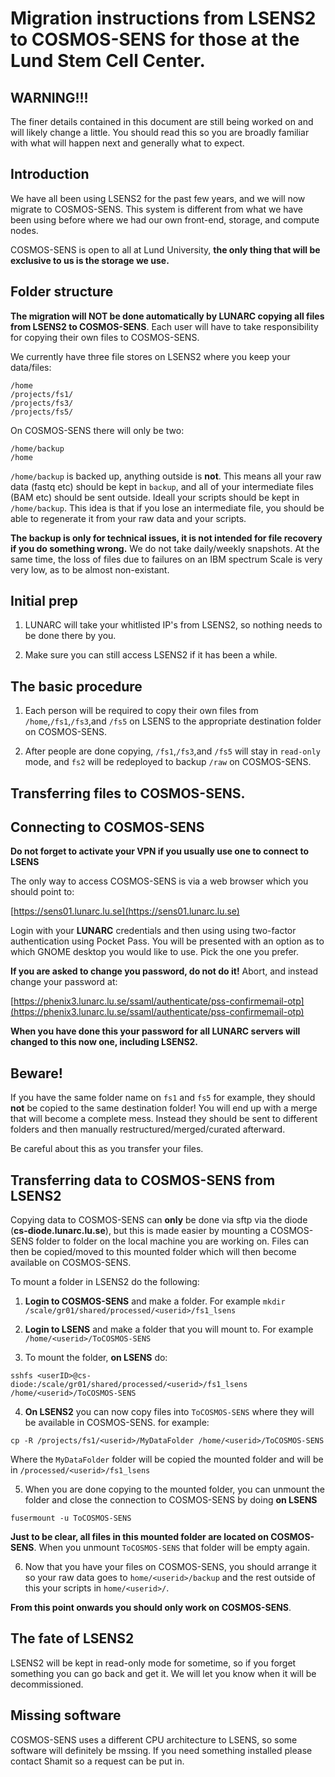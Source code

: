 # Migration instructions from LSENS2 to COSMOS-SENS for those at the Lund Stem Cell Center.

## WARNING!!!
The finer details contained in this document are still being worked on and will likely change a little. You should read this so you are broadly familiar with what will happen next and generally what to expect.

## Introduction
We have all been using LSENS2 for the past few years, and we will now migrate to COSMOS-SENS. This system is different from what we have been using before where we had our own front-end, storage, and compute nodes.

COSMOS-SENS is open to all at Lund University, **the only thing that will be exclusive to us is the storage we use.**

## Folder structure
**The migration will NOT be done automatically by LUNARC copying all files from LSENS2 to COSMOS-SENS**. Each user will have to take responsibility for copying their own files to COSMOS-SENS.

We currently have three file stores on LSENS2 where you keep your data/files:

```shell
/home
/projects/fs1/
/projects/fs3/
/projects/fs5/
```

On COSMOS-SENS there will only be two:

```shell
/home/backup
/home
```

`/home/backup` is backed up, anything outside is **not**. This means all your raw data (fastq etc) should be kept in `backup`, and all of your intermediate files (BAM etc) should be sent outside. Ideall your scripts should be kept in `/home/backup`. This idea is that if you lose an intermediate file, you should be able to regenerate it from your raw data and your scripts.

**The backup is only for technical issues, it is not intended for file recovery if you do something wrong.** We do not take daily/weekly snapshots. At the same time, the loss of files due to failures on an IBM spectrum Scale is very very low, as to be almost non-existant.

## Initial prep
1) LUNARC will take your whitlisted IP's from LSENS2, so nothing needs to be done there by you.

2) Make sure you can still access LSENS2 if it has been a while.

<!---3) It make sense that you do a cleanup of your files on LSENS2 before you begin copying over.  --->

## The basic procedure

<!--- 1) LSENS will be put into **read-only** mode (date to be confirmed) so no further work can be done.--->

1) Each person will be required to copy their own files from `/home`,`/fs1`,`/fs3`,and `/fs5` on LSENS to the appropriate destination folder on COSMOS-SENS.

2) After people are done copying, `/fs1`,`/fs3`,and `/fs5` will stay in `read-only` mode, and `fs2` will be redeployed to backup `/raw` on COSMOS-SENS.


## Transferring files to COSMOS-SENS.

## Connecting to COSMOS-SENS

**Do not forget to activate your VPN if you usually use one to connect to LSENS**

The only way to access COSMOS-SENS is via a web browser which you should point to:

[https://sens01.lunarc.lu.se](https://sens01.lunarc.lu.se)

Login with your **LUNARC** credentials and then using using two-factor authentication using Pocket Pass. You will be presented with an option as to which GNOME desktop you would like to use. Pick the one you prefer. 

**If you are asked to change you password, do not do it!** Abort, and instead change your password at:

[https://phenix3.lunarc.lu.se/ssaml/authenticate/pss-confirmemail-otp](https://phenix3.lunarc.lu.se/ssaml/authenticate/pss-confirmemail-otp)

**When you have done this your password for all LUNARC servers will changed to this now one, including LSENS2.**

## Beware!
If you have the same folder name on `fs1` and  `fs5` for example, they should **not** be copied to the same destination folder! You will end up with a merge that will become a complete mess. Instead they should be sent to different folders and then manually restructured/merged/curated afterward.

Be careful about this as you transfer your files.

## Transferring data to COSMOS-SENS from LSENS2

Copying data to COSMOS-SENS can **only** be done via sftp via the diode (**cs-diode.lunarc.lu.se**), but this is made easier by mounting a COSMOS-SENS folder to folder on the local machine you are working on. Files can then be copied/moved to this mounted folder which will then become available on COSMOS-SENS.

<!---You will need to install `sshfs` if you haven't already. For Linux machines the `sshfs` package can be installed via your package manager, and for mac users there is [macFUSE](https://osxfuse.github.io/). Windows users will have to transfer files using WinSCP with the 2FA option or Filezilla with the interactive login option.--->

To mount a folder in LSENS2 do the following:

1) **Login to COSMOS-SENS** and make a folder. For example `mkdir /scale/gr01/shared/processed/<userid>/fs1_lsens`

2) **Login to LSENS** and make a folder that you will mount to. For example `/home/<userid>/ToCOSMOS-SENS`

3) To mount the folder, **on LSENS** do:

`sshfs <userID>@cs-diode:/scale/gr01/shared/processed/<userid>/fs1_lsens  /home/<userid>/ToCOSMOS-SENS`

4) **On LSENS2** you can now copy files into `ToCOSMOS-SENS` where they will be available in COSMOS-SENS. for example:

`cp -R /projects/fs1/<userid>/MyDataFolder /home/<userid>/ToCOSMOS-SENS`

Where the `MyDataFolder` folder will be copied the mounted folder and will be in `/processed/<userid>/fs1_lsens`

5) When you are done copying to the mounted folder, you can unmount the folder and close the connection to COSMOS-SENS by doing **on LSENS**

`fusermount -u ToCOSMOS-SENS`

**Just to be clear, all files in this mounted folder are located on COSMOS-SENS**. When you unmount `ToCOSMOS-SENS` that folder will be empty again. 

6) Now that you have your files on COSMOS-SENS, you should arrange it so your raw data goes to `home/<userid>/backup` and the rest outside of this your scripts in `home/<userid>/`.

**From this point onwards you should only work on COSMOS-SENS**.

## The fate of LSENS2
LSENS2 will be kept in read-only mode for sometime, so if you forget something you can go back and get it. We will let you know when it will be decommissioned.

## Missing software
COSMOS-SENS uses a different CPU architecture to LSENS, so some software will definitely be mssing. If you need something installed please contact Shamit so a request can be put in.
